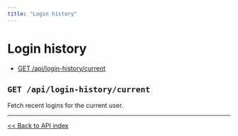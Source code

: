 ```yaml
---
title: "Login history"
---
```


# Login history

  - [GET /api/login-history/current](#get-apilogin-historycurrent)

## `GET /api/login-history/current`

Fetch recent logins for the current user.

---

[<< Back to API index](../api-documentation.md)